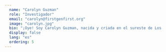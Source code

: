 ```yaml
---
  name: "Carolyn Guzman"
  role: "Investigador"
  email: "carolyn@firstgenfirst.org"
  image: "carolyn.jpg"
  bio: "¡Oye! Soy Carolyn Guzman, nacida y criada en el sureste de Los Ángeles. Actualmente soy estudiante de pregrado en el Programa de Éxito Estudiantil de Primera Generación en UCSD y me especializo en Biología Humana. ¡Decidí unirme a FGF porque quiero que otros estudiantes sepan que hay apoyo y que hay personas que apoyan su éxito!"
  display: false
  lang: "es"
  ordering: 5
---
```

